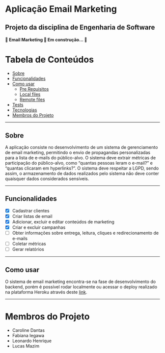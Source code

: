 # Aplicação Email Marketing
## Projeto da disciplina de Engenharia de Software 
<h4 align="left"> 
	🚧  Email Marketing 🚀 Em construção...  🚧
</h4>

Tabela de Conteúdos
=================
<!--ts-->
   * [Sobre](#Sobre)
   * [Funcionalidades](#instalacao)
   * [Como usar](#como-usar)
      * [Pre Requisitos](#pre-requisitos)
      * [Local files](#local-files)
      * [Remote files](#remote-files)
   * [Tests](#testes)
   * [Tecnologias](#tecnologias)
   * [Membros do Projeto](#membros)
<!--te-->

---
## Sobre
A aplicação consiste no desenvolvimento de um sistema de gerenciamento de email marketing, permitindo o envio de propagandas personalizadas para a lista de e-mails do público-alvo. O sistema deve extrair métricas de participação do público-alvo, como “quantas pessoas leram o e-mail?” e “quantas clicaram em hyperlinks?”. O sistema deve respeitar a LGPD, sendo assim, o armazenamento de dados realizados pelo sistema não deve conter quaisquer dados considerados sensíveis.

---
## Funcionalidades
- [x] Cadastrar clientes
- [x] Criar listas de email
- [x] Adicionar, excluir e editar conteúdos de marketing
- [x] Criar e excluir campanhas
- [ ] Obter informações sobre entrega, leitura, cliques e redirecionamento de e-mails
- [ ] Coletar métricas
- [ ] Gerar relatórios

---
## Como usar
O sistema de email marketing encontra-se na fase de desenvolvimento do backend, porém é possível rodar localmente ou acessar o deploy realizado na plataforma Heroku através deste [link](https://warm-cove-78160.herokuapp.com/admin/login/?next=/admin/).


---
# Membros do Projeto
- Caroline Dantas
- Fabiana Iegawa
- Leonardo Henrique
- Lucas Mazim
